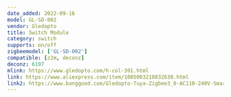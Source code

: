 ```yaml
---
date_added: 2022-09-16
model: GL-SD-002
vendor: Gledopto
title: Switch Module
category: switch
supports: on/off
zigbeemodel: ['GL-SD-002']
compatible: [z2m, deconz]
deconz: 6197
mlink: https://www.gledopto.com/h-col-391.html
link: https://www.aliexpress.com/item/1005003210832638.html
link2: https://www.banggood.com/Gledopto-Tuya-Zigbee3_0-AC110-240V-Smart-Dimmer-Switch-Module-Relay-No-Neutral-Wire-Works-with-Alexa-Google-Home-p-1890395.html
---
```

